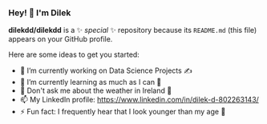 ### Hey! 👋  I'm Dilek


**dilekdd/dilekdd** is a ✨ _special_ ✨ repository because its `README.md` (this file) appears on your GitHub profile.

Here are some ideas to get you started:

- 🔭 I’m currently working on Data Science Projects ✍
- 🌱 I’m currently learning as much as I can 🙂
- 💬 Don't ask me about the weather in Ireland 🥲
- 📫 My LinkedIn profile: https://www.linkedin.com/in/dilek-d-802263143/ 
- ⚡ Fun fact: I frequently hear that I look younger than my age 👻
